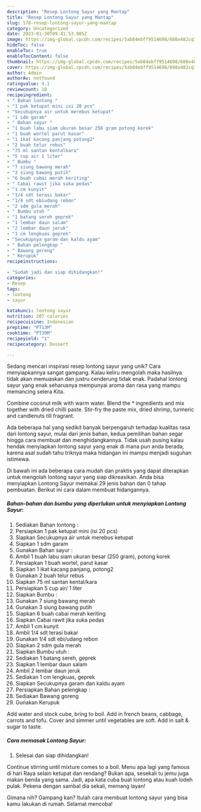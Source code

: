 ```yaml
---
description: "Resep Lontong Sayur yang Mantap"
title: "Resep Lontong Sayur yang Mantap"
slug: 178-resep-lontong-sayur-yang-mantap
category: Uncategorized
date: 2023-01-30T09:41:53.085Z
image: https://img-global.cpcdn.com/recipes/5ab84ebff9514698/680x482cq70/lontong-sayur-foto-resep-utama.jpg
hideToc: false
enableToc: true
enableTocContent: false
thumbnail: https://img-global.cpcdn.com/recipes/5ab84ebff9514698/680x482cq70/lontong-sayur-foto-resep-utama.jpg
cover: https://img-global.cpcdn.com/recipes/5ab84ebff9514698/680x482cq70/lontong-sayur-foto-resep-utama.jpg
author: Admin
authorAv: notfound
ratingvalue: 4.1
reviewcount: 18
recipeingredient:
- " Bahan lontong "
- "1 pak ketupat mini isi 20 pcs"
- "Secukupnya air untuk merebus ketupat"
- "1 sdm garam"
- " Bahan sayur "
- "1 buah labu siam ukuran besar 250 gram potong korek"
- "1 buah wortel parut kasar"
- "1 ikat kacang panjang potong2"
- "2 buah telur rebus"
- "75 ml santan kentalkara"
- "5 cup air 1 liter"
- " Bumbu "
- "7 siung bawang merah"
- "3 siung bawang putih"
- "6 buah cabai merah keriting"
- " Cabai rawit jika suka pedas"
- "1 cm kunyit"
- "1/4 sdt terasi bakar"
- "1/4 sdt ebiudang rebon"
- "2 sdm gula merah"
- " Bumbu utuh "
- "1 batang sereh geprek"
- "1 lembar daun salam"
- "2 lembar daun jeruk"
- "1 cm lengkuas geprek"
- "Secukupnya garam dan kaldu ayam"
- " Bahan pelengkap "
- " Bawang goreng"
- " Kerupuk"
recipeinstructions:

- "Sudah jadi dan siap dihidangkan!"
categories:
- Resep
tags:
- lontong
- sayur

katakunci: lontong sayur 
nutrition: 207 calories
recipecuisine: Indonesian
preptime: "PT13M"
cooktime: "PT39M"
recipeyield: "1"
recipecategory: Dessert

---
```





Sedang mencari inspirasi resep lontong sayur yang unik? Cara menyiapkannya sangat gampang. Kalau keliru mengolah maka hasilnya tidak akan memuaskan dan justru cenderung tidak enak. Padahal lontong sayur yang enak seharusnya mempunyai aroma dan rasa yang mampu memancing selera Kita.





Combine coconut milk with warm water. Blend the * ingredients and mix together with dried chilli paste. Stir-fry the paste mix, dried shrimp, turmeric and candlenuts till fragrant.

Ada beberapa hal yang sedikit banyak berpengaruh terhadap kualitas rasa dari lontong sayur, mulai dari jenis bahan, kedua pemilihan bahan segar hingga cara membuat dan menghidangkannya. Tidak usah pusing kalau hendak menyiapkan lontong sayur yang enak di mana pun anda berada, karena asal sudah tahu triknya maka hidangan ini mampu menjadi suguhan istimewa.






Di bawah ini ada beberapa cara mudah dan praktis yang dapat diterapkan untuk mengolah lontong sayur yang siap dikreasikan. Anda bisa menyiapkan Lontong Sayur memakai 29 jenis bahan dan 0 tahap pembuatan. Berikut ini cara dalam membuat hidangannya.

<!--inarticleads1-->

##### Bahan-bahan dan bumbu yang diperlukan untuk menyiapkan Lontong Sayur:

1. Sediakan  Bahan lontong :
1. Persiapkan 1 pak ketupat mini (isi 20 pcs)
1. Siapkan Secukupnya air untuk merebus ketupat
1. Siapkan 1 sdm garam
1. Gunakan  Bahan sayur :
1. Ambil 1 buah labu siam ukuran besar (250 gram), potong korek
1. Persiapkan 1 buah wortel, parut kasar
1. Siapkan 1 ikat kacang panjang, potong2
1. Gunakan 2 buah telur rebus
1. Siapkan 75 ml santan kental/kara
1. Persiapkan 5 cup air/ 1 liter
1. Siapkan  Bumbu :
1. Gunakan 7 siung bawang merah
1. Gunakan 3 siung bawang putih
1. Siapkan 6 buah cabai merah keriting
1. Siapkan  Cabai rawit jika suka pedas
1. Ambil 1 cm kunyit
1. Ambil 1/4 sdt terasi bakar
1. Gunakan 1/4 sdt ebi/udang rebon
1. Siapkan 2 sdm gula merah
1. Siapkan  Bumbu utuh :
1. Sediakan 1 batang sereh, geprek
1. Siapkan 1 lembar daun salam
1. Ambil 2 lembar daun jeruk
1. Sediakan 1 cm lengkuas, geprek
1. Siapkan Secukupnya garam dan kaldu ayam
1. Persiapkan  Bahan pelengkap :
1. Sediakan  Bawang goreng
1. Gunakan  Kerupuk


Add water and stock cube, bring to boil. Add in french beans, cabbage, carrots and tofu. Cover and simmer until vegetables are soft. Add in salt &amp; sugar to taste. 

<!--inarticleads2-->

##### Cara memasak Lontong Sayur:


1. Selesai dan siap dihidangkan!

Continue stirring until mixture comes to a boil. Menu apa lagi yang famous di hari Raya selain ketupat dan rendang? Bukan apa, sesekali tu jemu juga makan benda yang sama. Jadi, apa kata cuba buat lontong atau kuah lodeh pulak. Pekena dengan sambal dia sekali, memang layan! 

Gimana nih? Gampang kan? Itulah cara membuat lontong sayur yang bisa kamu lakukan di rumah. Selamat mencoba!
